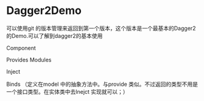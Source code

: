 # Dagger2Demo
可以使用git 的版本管理来返回到第一个版本，这个版本是一个最基本的Dagger2的Demo.可以了解到dagger2的基本使用

Component

Provides
Modules

Inject

Binds （定义在model 中的抽象方法中。与provide 类似。不过返回的类型不用是 一个接口类型。在实体类中去Inejct 实现就可以；）



